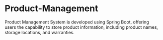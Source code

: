 # Product-Management
 Product Management System is developed using Spring Boot, offering  users the capability to store product information, including product names, storage locations,  and warranties.
